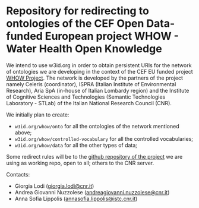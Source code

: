 Repository for redirecting to ontologies of the CEF Open Data-funded European project WHOW - Water Health Open Knowledge
===================

We intend to use w3id.org in order to obtain persistent URIs for the network of ontologies we are developing in the context of the CEF EU funded project [WHOW Project](https://whowproject.eu). The network is developed by the partners of the project namely Celeris (coordinator), ISPRA (Italian Institute of Environmental Research), Aria SpA (in-house of Italian Lombardy region) and the Institute of Cognitive Sciences and Technologies (Semantic Technologies Laboratory - STLab) of the Italian National Research Council (CNR).

We initially plan to create:
+ `w3id.org/whow/onto` for all the ontologies of the network mentioned above;
+ `w3id.org/whow/controlled-vocabulary` for all the controlled vocabularies;
+ `w3id.org/whow/data` for all the other types of data;


Some redirect rules will be to the [github repository of the project](https://github.com/whow-project) we are using as working repo, open to all; others to the CNR server.

Contacts:

+ Giorgia Lodi (giorgia.lodi@cnr.it)
+ Andrea Giovanni Nuzzolese (andreagiovanni.nuzzolese@cnr.it)
+ Anna Sofia Lippolis (annasofia.lippolis@istc.cnr.it)
